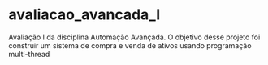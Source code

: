 # avaliacao_avancada_I
Avaliação I da disciplina Automação Avançada. O objetivo desse projeto foi construir um sistema de compra e venda de ativos usando programação multi-thread
